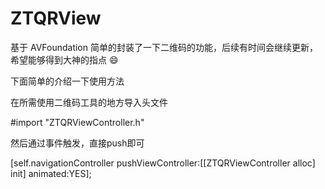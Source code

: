 # ZTQRView

基于 AVFoundation 简单的封装了一下二维码的功能，后续有时间会继续更新，希望能够得到大神的指点 😄

下面简单的介绍一下使用方法

在所需使用二维码工具的地方导入头文件

#import "ZTQRViewController.h"

然后通过事件触发，直接push即可

[self.navigationController pushViewController:[[ZTQRViewController alloc] init] animated:YES];
